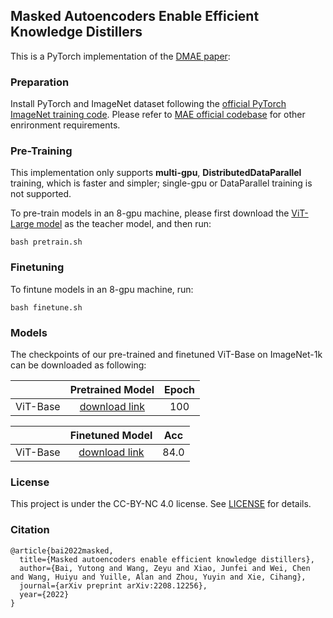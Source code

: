 

## Masked Autoencoders Enable Efficient Knowledge Distillers


This is a PyTorch implementation of the [DMAE paper](https://arxiv.org/abs/2208.12256):

### Preparation

Install PyTorch and ImageNet dataset following the [official PyTorch ImageNet training code](https://github.com/pytorch/examples/tree/master/imagenet). Please refer to [MAE official codebase](https://github.com/facebookresearch/mae) for other enrironment requirements.



### Pre-Training

This implementation only supports **multi-gpu**, **DistributedDataParallel** training, which is faster and simpler; single-gpu or DataParallel training is not supported.

To pre-train models in an 8-gpu machine, please first download the [ViT-Large model](https://drive.google.com/drive/folders/1tCdXhi_pWbRSgdUcmyOyP5mE0GMnpeC9?usp=sharing) as the teacher model, and then run:
```
bash pretrain.sh
```


### Finetuning
To fintune models in an 8-gpu machine, run:

```
bash finetune.sh
```


### Models

The checkpoints of our pre-trained and finetuned ViT-Base on ImageNet-1k can be downloaded as following:


|             |                                          Pretrained Model                                           | Epoch | 
| ----------- | :-------------------------------------------------------------------------------------------------: | :------: 
| ViT-Base   | [download link](https://drive.google.com/drive/folders/1tCdXhi_pWbRSgdUcmyOyP5mE0GMnpeC9?usp=sharing) |   100   | 



|             |                                          Finetuned Model                                           | Acc | 
| ----------- | :-------------------------------------------------------------------------------------------------: | :------: 
| ViT-Base   | [download link](https://drive.google.com/drive/folders/1tCdXhi_pWbRSgdUcmyOyP5mE0GMnpeC9?usp=sharing) |   84.0   | 





### License

This project is under the CC-BY-NC 4.0 license. See [LICENSE](LICENSE) for details.




### Citation

```
@article{bai2022masked,
  title={Masked autoencoders enable efficient knowledge distillers},
  author={Bai, Yutong and Wang, Zeyu and Xiao, Junfei and Wei, Chen and Wang, Huiyu and Yuille, Alan and Zhou, Yuyin and Xie, Cihang},
  journal={arXiv preprint arXiv:2208.12256},
  year={2022}
}
```
